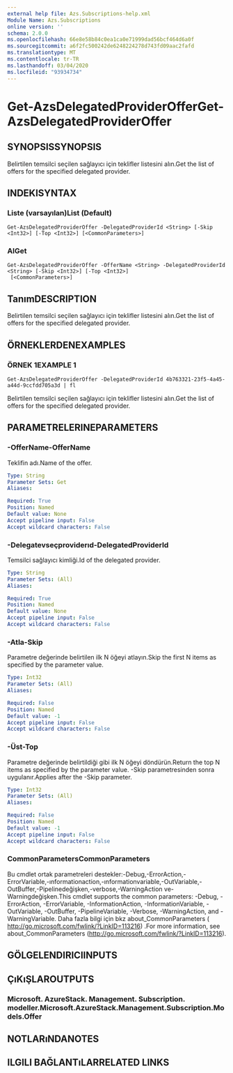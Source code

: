```yaml
---
external help file: Azs.Subscriptions-help.xml
Module Name: Azs.Subscriptions
online version: ''
schema: 2.0.0
ms.openlocfilehash: 66e8e58b84c0ea1ca0e71999dad56bcf464d6a0f
ms.sourcegitcommit: a6f2fc500242de6248224278d743fd09aac2fafd
ms.translationtype: MT
ms.contentlocale: tr-TR
ms.lasthandoff: 03/04/2020
ms.locfileid: "93934734"
---
```

# <span data-ttu-id="e662c-101">Get-AzsDelegatedProviderOffer</span><span class="sxs-lookup"><span data-stu-id="e662c-101">Get-AzsDelegatedProviderOffer</span></span>

## <span data-ttu-id="e662c-102">SYNOPSIS</span><span class="sxs-lookup"><span data-stu-id="e662c-102">SYNOPSIS</span></span>
<span data-ttu-id="e662c-103">Belirtilen temsilci seçilen sağlayıcı için teklifler listesini alın.</span><span class="sxs-lookup"><span data-stu-id="e662c-103">Get the list of offers for the specified delegated provider.</span></span>

## <span data-ttu-id="e662c-104">INDEKI</span><span class="sxs-lookup"><span data-stu-id="e662c-104">SYNTAX</span></span>

### <span data-ttu-id="e662c-105">Liste (varsayılan)</span><span class="sxs-lookup"><span data-stu-id="e662c-105">List (Default)</span></span>
```
Get-AzsDelegatedProviderOffer -DelegatedProviderId <String> [-Skip <Int32>] [-Top <Int32>] [<CommonParameters>]
```

### <span data-ttu-id="e662c-106">Al</span><span class="sxs-lookup"><span data-stu-id="e662c-106">Get</span></span>
```
Get-AzsDelegatedProviderOffer -OfferName <String> -DelegatedProviderId <String> [-Skip <Int32>] [-Top <Int32>]
 [<CommonParameters>]
```

## <span data-ttu-id="e662c-107">Tanım</span><span class="sxs-lookup"><span data-stu-id="e662c-107">DESCRIPTION</span></span>
<span data-ttu-id="e662c-108">Belirtilen temsilci seçilen sağlayıcı için teklifler listesini alın.</span><span class="sxs-lookup"><span data-stu-id="e662c-108">Get the list of offers for the specified delegated provider.</span></span>

## <span data-ttu-id="e662c-109">ÖRNEKLERDEN</span><span class="sxs-lookup"><span data-stu-id="e662c-109">EXAMPLES</span></span>

### <span data-ttu-id="e662c-110">ÖRNEK 1</span><span class="sxs-lookup"><span data-stu-id="e662c-110">EXAMPLE 1</span></span>
```
Get-AzsDelegatedProviderOffer -DelegatedProviderId 4b763321-23f5-4a45-a44d-9ccfdd705a3d | fl
```

<span data-ttu-id="e662c-111">Belirtilen temsilci seçilen sağlayıcı için teklifler listesini alın.</span><span class="sxs-lookup"><span data-stu-id="e662c-111">Get the list of offers for the specified delegated provider.</span></span>

## <span data-ttu-id="e662c-112">PARAMETRELERINE</span><span class="sxs-lookup"><span data-stu-id="e662c-112">PARAMETERS</span></span>

### <span data-ttu-id="e662c-113">-OfferName</span><span class="sxs-lookup"><span data-stu-id="e662c-113">-OfferName</span></span>
<span data-ttu-id="e662c-114">Teklifin adı.</span><span class="sxs-lookup"><span data-stu-id="e662c-114">Name of the offer.</span></span>

```yaml
Type: String
Parameter Sets: Get
Aliases:

Required: True
Position: Named
Default value: None
Accept pipeline input: False
Accept wildcard characters: False
```

### <span data-ttu-id="e662c-115">-Delegatevseçproviderıd</span><span class="sxs-lookup"><span data-stu-id="e662c-115">-DelegatedProviderId</span></span>
<span data-ttu-id="e662c-116">Temsilci sağlayıcı kimliği.</span><span class="sxs-lookup"><span data-stu-id="e662c-116">Id of the delegated provider.</span></span>

```yaml
Type: String
Parameter Sets: (All)
Aliases:

Required: True
Position: Named
Default value: None
Accept pipeline input: False
Accept wildcard characters: False
```

### <span data-ttu-id="e662c-117">-Atla</span><span class="sxs-lookup"><span data-stu-id="e662c-117">-Skip</span></span>
<span data-ttu-id="e662c-118">Parametre değerinde belirtilen ilk N öğeyi atlayın.</span><span class="sxs-lookup"><span data-stu-id="e662c-118">Skip the first N items as specified by the parameter value.</span></span>

```yaml
Type: Int32
Parameter Sets: (All)
Aliases:

Required: False
Position: Named
Default value: -1
Accept pipeline input: False
Accept wildcard characters: False
```

### <span data-ttu-id="e662c-119">-Üst</span><span class="sxs-lookup"><span data-stu-id="e662c-119">-Top</span></span>
<span data-ttu-id="e662c-120">Parametre değerinde belirtildiği gibi ilk N öğeyi döndürün.</span><span class="sxs-lookup"><span data-stu-id="e662c-120">Return the top N items as specified by the parameter value.</span></span>
<span data-ttu-id="e662c-121">-Skip parametresinden sonra uygulanır.</span><span class="sxs-lookup"><span data-stu-id="e662c-121">Applies after the -Skip parameter.</span></span>

```yaml
Type: Int32
Parameter Sets: (All)
Aliases:

Required: False
Position: Named
Default value: -1
Accept pipeline input: False
Accept wildcard characters: False
```

### <span data-ttu-id="e662c-122">CommonParameters</span><span class="sxs-lookup"><span data-stu-id="e662c-122">CommonParameters</span></span>
<span data-ttu-id="e662c-123">Bu cmdlet ortak parametreleri destekler:-Debug,-ErrorAction,-ErrorVariable,-ınformationaction,-ınformationvariable,-OutVariable,-OutBuffer,-Pipelinedeğişken,-verbose,-WarningAction ve-Warningdeğişken.</span><span class="sxs-lookup"><span data-stu-id="e662c-123">This cmdlet supports the common parameters: -Debug, -ErrorAction, -ErrorVariable, -InformationAction, -InformationVariable, -OutVariable, -OutBuffer, -PipelineVariable, -Verbose, -WarningAction, and -WarningVariable.</span></span> <span data-ttu-id="e662c-124">Daha fazla bilgi için bkz about_CommonParameters ( http://go.microsoft.com/fwlink/?LinkID=113216) .</span><span class="sxs-lookup"><span data-stu-id="e662c-124">For more information, see about_CommonParameters (http://go.microsoft.com/fwlink/?LinkID=113216).</span></span>

## <span data-ttu-id="e662c-125">GÖLGELENDIRICI</span><span class="sxs-lookup"><span data-stu-id="e662c-125">INPUTS</span></span>

## <span data-ttu-id="e662c-126">ÇıKıŞLAR</span><span class="sxs-lookup"><span data-stu-id="e662c-126">OUTPUTS</span></span>

### <span data-ttu-id="e662c-127">Microsoft. AzureStack. Management. Subscription. modeller.</span><span class="sxs-lookup"><span data-stu-id="e662c-127">Microsoft.AzureStack.Management.Subscription.Models.Offer</span></span>

## <span data-ttu-id="e662c-128">NOTLARıNDA</span><span class="sxs-lookup"><span data-stu-id="e662c-128">NOTES</span></span>

## <span data-ttu-id="e662c-129">ILGILI BAĞLANTıLAR</span><span class="sxs-lookup"><span data-stu-id="e662c-129">RELATED LINKS</span></span>
